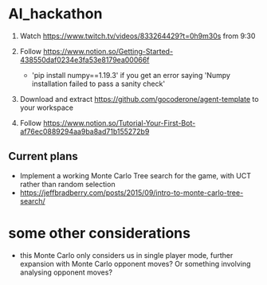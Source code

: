 # AI_hackathon

1. Watch https://www.twitch.tv/videos/833264429?t=0h9m30s from 9:30

2. Follow https://www.notion.so/Getting-Started-438550daf0234e3fa53e8179ea00066f
    - 'pip install numpy==1.19.3' if you get an error saying 'Numpy installation failed to pass a sanity check'

3. Download and extract https://github.com/gocoderone/agent-template to your workspace

4. Follow https://www.notion.so/Tutorial-Your-First-Bot-af76ec0889294aa9ba8ad71b155272b9


## Current plans

- Implement a working Monte Carlo Tree search for the game, with UCT rather than random selection
- https://jeffbradberry.com/posts/2015/09/intro-to-monte-carlo-tree-search/

# some other considerations

- this Monte Carlo only considers us in single player mode, further expansion with Monte Carlo opponent moves? Or something involving analysing opponent moves?
